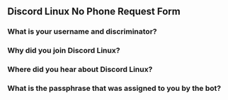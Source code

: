 ## Discord Linux No Phone Request Form

### What is your username and discriminator?


### Why did you join Discord Linux?


### Where did you hear about Discord Linux?


### What is the passphrase that was assigned to you by the bot?
